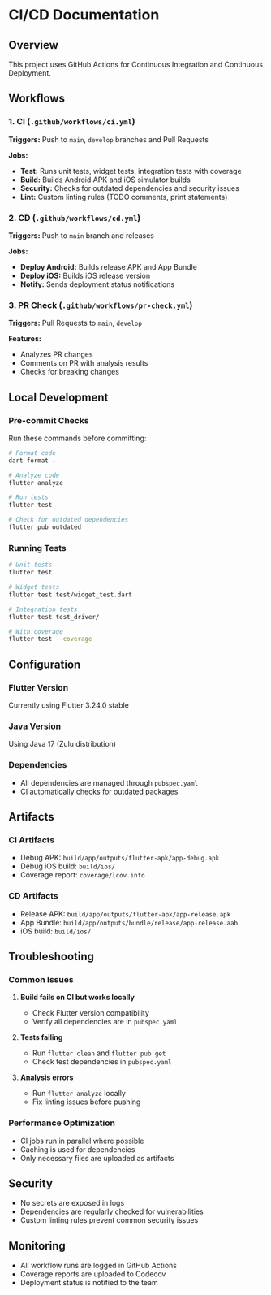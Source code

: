 # CI/CD Documentation

## Overview

This project uses GitHub Actions for Continuous Integration and Continuous Deployment.

## Workflows

### 1. CI (`.github/workflows/ci.yml`)

**Triggers:** Push to `main`, `develop` branches and Pull Requests

**Jobs:**
- **Test:** Runs unit tests, widget tests, integration tests with coverage
- **Build:** Builds Android APK and iOS simulator builds
- **Security:** Checks for outdated dependencies and security issues
- **Lint:** Custom linting rules (TODO comments, print statements)

### 2. CD (`.github/workflows/cd.yml`)

**Triggers:** Push to `main` branch and releases

**Jobs:**
- **Deploy Android:** Builds release APK and App Bundle
- **Deploy iOS:** Builds iOS release version
- **Notify:** Sends deployment status notifications

### 3. PR Check (`.github/workflows/pr-check.yml`)

**Triggers:** Pull Requests to `main`, `develop`

**Features:**
- Analyzes PR changes
- Comments on PR with analysis results
- Checks for breaking changes

## Local Development

### Pre-commit Checks

Run these commands before committing:

```bash
# Format code
dart format .

# Analyze code
flutter analyze

# Run tests
flutter test

# Check for outdated dependencies
flutter pub outdated
```

### Running Tests

```bash
# Unit tests
flutter test

# Widget tests
flutter test test/widget_test.dart

# Integration tests
flutter test test_driver/

# With coverage
flutter test --coverage
```

## Configuration

### Flutter Version
Currently using Flutter 3.24.0 stable

### Java Version
Using Java 17 (Zulu distribution)

### Dependencies
- All dependencies are managed through `pubspec.yaml`
- CI automatically checks for outdated packages

## Artifacts

### CI Artifacts
- Debug APK: `build/app/outputs/flutter-apk/app-debug.apk`
- Debug iOS build: `build/ios/`
- Coverage report: `coverage/lcov.info`

### CD Artifacts
- Release APK: `build/app/outputs/flutter-apk/app-release.apk`
- App Bundle: `build/app/outputs/bundle/release/app-release.aab`
- iOS build: `build/ios/`

## Troubleshooting

### Common Issues

1. **Build fails on CI but works locally**
   - Check Flutter version compatibility
   - Verify all dependencies are in `pubspec.yaml`

2. **Tests failing**
   - Run `flutter clean` and `flutter pub get`
   - Check test dependencies in `pubspec.yaml`

3. **Analysis errors**
   - Run `flutter analyze` locally
   - Fix linting issues before pushing

### Performance Optimization

- CI jobs run in parallel where possible
- Caching is used for dependencies
- Only necessary files are uploaded as artifacts

## Security

- No secrets are exposed in logs
- Dependencies are regularly checked for vulnerabilities
- Custom linting rules prevent common security issues

## Monitoring

- All workflow runs are logged in GitHub Actions
- Coverage reports are uploaded to Codecov
- Deployment status is notified to the team 
